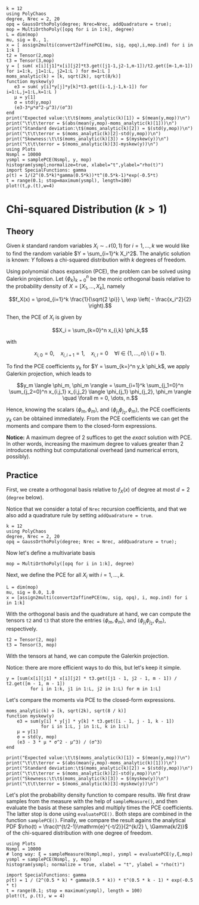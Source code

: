 ```@setup mysetup
k = 12
using PolyChaos
degree, Nrec = 2, 20
opq = GaussOrthoPoly(degree; Nrec=Nrec, addQuadrature = true);
mop = MultiOrthoPoly([opq for i in 1:k], degree)
L = dim(mop)
mu, sig = 0., 1.
x = [ assign2multi(convert2affinePCE(mu, sig, opq),i,mop.ind) for i in 1:k ]
t2 = Tensor(2,mop)
t3 = Tensor(3,mop)
y = [ sum( x[i][j1]*x[i][j2]*t3.get([j1-1,j2-1,m-1])/t2.get([m-1,m-1])  for i=1:k, j1=1:L, j2=1:L ) for m=1:L ]
moms_analytic(k) = [k, sqrt(2k), sqrt(8/k)]
function myskew(y)
   e3 = sum( y[i]*y[j]*y[k]*t3.get([i-1,j-1,k-1]) for i=1:L,j=1:L,k=1:L )
   μ = y[1]
   σ = std(y,mop)
   (e3-3*μ*σ^2-μ^3)/(σ^3)
end
print("Expected value:\t\t$(moms_analytic(k)[1]) = $(mean(y,mop))\n")
print("\t\t\terror = $(abs(mean(y,mop)-moms_analytic(k)[1]))\n")
print("Standard deviation:\t$(moms_analytic(k)[2]) = $(std(y,mop))\n")
print("\t\t\terror = $(moms_analytic(k)[2]-std(y,mop))\n")
print("Skewness:\t\t$(moms_analytic(k)[3]) = $(myskew(y))\n")
print("\t\t\terror = $(moms_analytic(k)[3]-myskew(y))\n")
using Plots
Nsmpl = 10000
ysmpl = samplePCE(Nsmpl, y, mop)
histogram(ysmpl;normalize=true, xlabel="t",ylabel="rho(t)")
import SpecialFunctions: gamma
ρ(t) = 1/(2^(0.5*k)*gamma(0.5*k))*t^(0.5*k-1)*exp(-0.5*t)
t = range(0.1; stop=maximum(ysmpl), length=100)
plot!(t,ρ.(t),w=4)
```

# Chi-squared Distribution ($k>1$)

## Theory

Given $k$ standard random variables $X_i \sim \mathcal{N}(0,1)$ for $i=1,\dots,k$ we would like to find the random variable $Y = \sum_{i=1}^k X_i^2$.
The analytic solution is known: $Y$ follows a chi-squared distribution with $k$ degrees of freedom.

Using polynomial chaos expansion (PCE), the problem can be solved using Galerkin projection.
Let $\{\phi_k \}_{k=0}^{n}$ be the monic orthogonal basis relative to the probability density of $X = [X_1, \dots, X_k]$, namely

```math
f_X(x) =  \prod_{i=1}^k \frac{1}{\sqrt{2 \pi}} \, \exp \left( - \frac{x_i^2}{2} \right).
```

Then, the PCE of $X_i$ is given by

```math
X_i = \sum_{k=0}^n x_{i,k} \phi_k,
```

with

```math
x_{i,0} = 0, \quad x_{i,i+1} = 1, \quad x_{i,l} = 0 \quad \forall l \in \{1,\dots,n\} \setminus \{i+1\}.
```

To find the PCE coefficients $y_k$ for $Y = \sum_{k=}^n y_k \phi_k$, we apply Galerkin projection, which leads to

```math
y_m \langle \phi_m, \phi_m \rangle = \sum_{i=1}^k \sum_{j_1=0}^n \sum_{j_2=0}^n x_{i,j_1} x_{i,j_2} \langle \phi_{j_1} \phi_{j_2}, \phi_m \rangle \quad \forall m = 0, \dots, n.
```

Hence, knowing the scalars $\langle \phi_m, \phi_m \rangle$, and $\langle \phi_{j_1} \phi_{j_2}, \phi_m \rangle$, the PCE coefficients $y_k$ can be obtained immediately.
From the PCE coefficients we can get the moments and compare them to the closed-form expressions.

__Notice:__ A maximum degree of 2 suffices to get the *exact* solution with PCE.
In other words, increasing the maximum degree to values greater than 2 introduces nothing but computational overhead (and numerical errors, possibly).

## Practice

First, we create a orthogonal basis relative to $f_X(x)$ of degree at most $d=2$ (`degree` below).

Notice that we consider a total of `Nrec` recursion coefficients, and that we also add a quadrature rule by setting `addQuadrature = true`.

```@example mysetup
k = 12
using PolyChaos
degree, Nrec = 2, 20
opq = GaussOrthoPoly(degree; Nrec = Nrec, addQuadrature = true);
```

Now let's define a multivariate basis

```@example mysetup
mop = MultiOrthoPoly([opq for i in 1:k], degree)
```

Next, we define the PCE for all $X_i$ with $i = 1, \dots, k$.

```@example mysetup
L = dim(mop)
mu, sig = 0.0, 1.0
x = [assign2multi(convert2affinePCE(mu, sig, opq), i, mop.ind) for i in 1:k]
```

With the orthogonal basis and the quadrature at hand, we can compute the tensors `t2` and `t3` that store the entries $\langle \phi_m, \phi_m \rangle$, and $\langle \phi_{j_1} \phi_{j_2}, \phi_m \rangle$, respectively.

```@example mysetup
t2 = Tensor(2, mop)
t3 = Tensor(3, mop)
```

With the tensors at hand, we can compute the Galerkin projection.

Notice: there are more efficient ways to do this, but let's keep it simple.

```@example mysetup
y = [sum(x[i][j1] * x[i][j2] * t3.get([j1 - 1, j2 - 1, m - 1]) / t2.get([m - 1, m - 1])
         for i in 1:k, j1 in 1:L, j2 in 1:L) for m in 1:L]
```

Let's compare the moments via PCE to the closed-form expressions.

```@example mysetup
moms_analytic(k) = [k, sqrt(2k), sqrt(8 / k)]
function myskew(y)
    e3 = sum(y[i] * y[j] * y[k] * t3.get([i - 1, j - 1, k - 1])
             for i in 1:L, j in 1:L, k in 1:L)
    μ = y[1]
    σ = std(y, mop)
    (e3 - 3 * μ * σ^2 - μ^3) / (σ^3)
end

print("Expected value:\t\t$(moms_analytic(k)[1]) = $(mean(y,mop))\n")
print("\t\t\terror = $(abs(mean(y,mop)-moms_analytic(k)[1]))\n")
print("Standard deviation:\t$(moms_analytic(k)[2]) = $(std(y,mop))\n")
print("\t\t\terror = $(moms_analytic(k)[2]-std(y,mop))\n")
print("Skewness:\t\t$(moms_analytic(k)[3]) = $(myskew(y))\n")
print("\t\t\terror = $(moms_analytic(k)[3]-myskew(y))\n")
```

Let's plot the probability density function to compare results.
We first draw samples from the measure with the help of `sampleMeasure()`, and then evaluate the basis at these samples and multiply times the PCE coefficients.
The latter stop is done using `evaluatePCE()`.
Both steps are combined in the function `samplePCE()`.
Finally, we compare the result agains the analytical PDF $\rho(t) = \frac{t^{t/2-1}\mathrm{e}^{-t/2}}{2^{k/2} \, \Gamma(k/2)}$ of the chi-squared distribution with one degree of freedom.

```@example mysetup
using Plots
Nsmpl = 10000
# long way: ξ = sampleMeasure(Nsmpl,mop), ysmpl = evaluatePCE(y,ξ,mop)
ysmpl = samplePCE(Nsmpl, y, mop)
histogram(ysmpl; normalize = true, xlabel = "t", ylabel = "rho(t)")

import SpecialFunctions: gamma
ρ(t) = 1 / (2^(0.5 * k) * gamma(0.5 * k)) * t^(0.5 * k - 1) * exp(-0.5 * t)
t = range(0.1; stop = maximum(ysmpl), length = 100)
plot!(t, ρ.(t), w = 4)
```
